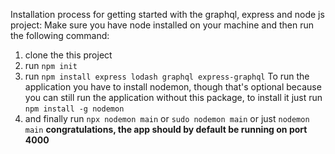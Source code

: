 Installation process for getting started with the graphql, express and node js project:
Make sure you have node installed on your machine and then run the following command:
1. clone the this project
2. run `npm init`
3. run `npm install express lodash graphql express-graphql`
To run the application you have to install nodemon, though that's optional because you can still run the application without this package, to install it just run `npm install -g nodemon`
1. and finally run `npx nodemon main` or `sudo nodemon main` or just `nodemon main`
**congratulations, the app should by default be running on port 4000**

